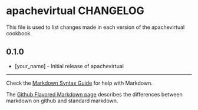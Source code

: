 # apachevirtual CHANGELOG

This file is used to list changes made in each version of the apachevirtual cookbook.

## 0.1.0
- [your_name] - Initial release of apachevirtual

- - -
Check the [Markdown Syntax Guide](http://daringfireball.net/projects/markdown/syntax) for help with Markdown.

The [Github Flavored Markdown page](http://github.github.com/github-flavored-markdown/) describes the differences between markdown on github and standard markdown.
